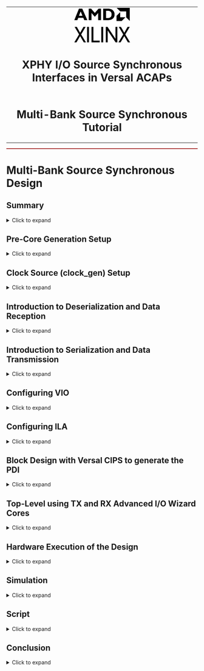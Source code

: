 <table>
 <tr>
   <td align="center"><img src="https://github.com/Xilinx/Image-Collateral/blob/main/xilinx-logo.png?raw=true" width="30%"/><h1>XPHY I/O Source Synchronous Interfaces in Versal ACAPs</h1>
   </td>
 </tr>
 <tr>
 <td align="center"><h1>Multi-Bank Source Synchronous Tutorial</h1>
 </td>
 </tr>
</table>

<hr style="height:2px;border-width:0;background-color:brown">

<h1>Multi-Bank Source Synchronous Design</h1>

<h2>Summary</h2>
<details>
   <summary>Click to expand</summary>

In the multi-bank configuration, a maximum of three banks are supported by the Advanced I/O Wizard (AIOW).
This design uses two banks with three XPHY NIBBLESLICEs from one XPIO bank and two XPHY NIBBLESLICEs from the
other bank that transmit and receive data. The wizard requires the banks to be adjacent to each other.
The transmit clock can be forwarded from the transmit core either via the clock forward pins or the
transmit data pins from the bank. In this tutorial, the transmit clock is forwarded via the
clock forward pins. The design uses the LVDS standard for the I/Os, and consequently, the data,
transmit/capture clock, and PLL input clock use differential I/O pin pairs.

The wizard configures clocking circuitry using the XPLL that is needed to support these
configurations. Refer to the Advanced I/O Wizard LogiCORE IP Product Guide (<a href="https://www.xilinx.com/support/documentation/ip_documentation/advanced_io_wizard/v1_0/pg320-advanced-io-wizard.pdf">PG320</a>) for more
information on the AIOW. Each bank has a transmit clock of its own that the transmitter transmits.
Similarly, the receiver receives a capture clock on each bank.

The VCK190 board provides fixed and variable clock sources for the Versal device
and other function blocks. Refer to the VCK190 Evaluation Board User Guide (<a href="https://www.xilinx.com/support/documentation/boards_and_kits/vck190/ug1366-vck190-eval-bd.pdf">UG1366</a>) to understand the
clock generation and clock sources available on the board. This tutorial design uses the
Programmable LPDDR4 SI570 Clock2 as a clock source to the clocking wizard. The clocking wizard receives the input clock from
the on-board clock generator and provides its output clock from the CLKOUT1 port to the XPLL.CLKIN port of the TX and RX cores.
CLKOUT1 is set to provide a clock of frequency 225 MHz when configuring the clocking wizard core clock_gen.

Clocking in the multi-bank source synchronous reference design is similar to the single-bank
design. Instead of one instantiation of the XPLL as in the single-bank design, this design has two
instantiations of the XPLLs, one for each bank. The TX and RX cores have two separate inputs for the
PLL input clock, which is fed to the bank<0/1>_pll_clkin ports.

![Clocking Setup for Multi Bank Design](./Images/Clock_Connection_for_TX_and_RX_Core.PNG) 
 

The reference design uses the PRBS generator and checker to exercise the I/Os. The design files
for the PRBS generator and checker are provided in the design suite. The generator and checker
are instantiated in the top-level file. The PRBS generator generates the data and feeds
the TX core, which serializes it and transmits it to the RX core via an external loopback cable/card.
This tutorial uses the FMC XM107 loopback card. The RX core feeds the data to the PRBS checker after
deserializing it. The checker flags an error if it detects any mismatch. The block diagram of the
reference design is shown in the following figure. The transmit clock is generated by feeding a
01010101 pattern to the corresponding clock forwarding pins on each bank.

![Multi Bank Design](./Images/Multi_Bank_Design.PNG) 

</details>

<h2>Pre-Core Generation Setup</h2>
<details>
   <summary>Click to expand</summary>

The following steps describe how to configure and set up the project before building the TX and
RX cores using the AIOW.

1. Clone the tutorial to get all the source files.

2. Create a separate directory named Versal_ssync_rxtx_intrfce_mb to build the new project.
3. Launch the Vivado tools 2020.2 or later from the newly created directory.
4. Under Quick Start, select **Create Project**.
5. Click **Next** for the prompt to Create a New Vivado Project and use
Versal_ssync_rxtx_intrfce_mb for the name of the project. Deselect **Create a project
subdirectory**.
6. Click **Next**. For Project Type, select **RTL project**. *Deselect* **Do not specify sources at this time**.
7. Add the source files from the Design folder under the
Multi_bank_source_synchronous_design folder.
8. Add the files toplevel_mb.sv, Prbs_Any.vhd, and Prbs_RxTx.vhd.
Make sure the library is set to xil_defaultlib, and the files are used for synthesis and simulation by setting it under the HDL Source For column.
9. Similarly, add the file toplevel_testbench_mb.sv and toplevel_sim_mb.sv from the Simulation folder under
the Multi_bank_source_synchronous_design folder. Make sure the Library is set to
xil_defaultlib and the file is used only for simulation by setting it under the HDL Sources For column.
10. Select **Scan and add RTL include files into project** and **Copy sources into project**. Set the Target Language to **Verilog** and the Simulator Language to **Mixed**.
11. Click **Next** to proceed to adding the constraint files.
12. Add the file toplevel_mb.xdc from the Constraints folder under the
multi_bank_source_synchronous_design folder. Select **Copy constraints files into project**.
13. Click **Next** to select the part for the project. Select part xcvc1902-vsva2197-2MP-e-S for the reference designs and click **Next**.
14. On the summary page for the project, make sure all the details match the settings and then click **Finish**.
15. The Vivado tools should create a project and display the hierarchy of the files under the Sources folder.

</details>

<h2>Clock Source (clock_gen) Setup</h2>
<details>
   <summary>Click to expand</summary>

The VCK190 board has an I2C programmable SI570 low-jitter 3.3V LVDS differential oscillator (U3) connected to the GC inputs of U1 LPDDR4_2
interface bank 705. The LPDDR4_CLK2_P and LPDDR4_CLK2_N series capacitor coupled clock signals are connected to XCVC1902 ACAP U1 pins AW27 and AY27, respectively. At power-up, this clock defaults to an output frequency of 200.000 MHz. User applications or the System Controller can change the output frequency within the range of 10 MHz to 945 MHz through the I2C bus interface. Power cycling the VCK190 board reverts this user clock to the default frequency of 200.000 MHz. This design uses the onboard oscillator to provide PLL clock inputs to the Clocking Wizard. This core generated using the clocking wizard in turn provides its output clock (set to 225 MHz) on port CLKOUT1 to the Advanced I/O Wizard TX (Bank 706) and Advanced I/O Wizard RX (Bank 707) cores. The bank0_pll_clkin and bank1_pll_clkin ports of these TX and RX cores is driven by this CLKOUT1, which acts as the PLL input clocks to these cores.

Follow the steps below to generate the core that will provide the PLL input clock to the TX and RX cores. See the figures in this section for reference:

1. To start generating this core, open the IP catalog and search for Clocking Wizard. Double-click **Clocking Wizard** from the catalog to open the Customize IP window.

2. For Component Name, enter clock_gen, which is used in the reference design.

  **Note**: The component name should match the module name used in the top-level design.

3. Under the Clocking Features Tab, for the clocking primitive select **MMCM**.

4. On the same tab, set the input clock information as shown in the figure:

   a. Input Clock: Primary

   b. Port Name: clk in1

   c. Input Frequency(MHz): 200

   d. PLL Input Clock Frequency: 200 (This is important because the on-board clock defaults to 200MHz,)

   e. Source: Differential clock capable pin

![Configuring Clocking Wizard](./Images/clock_gen_config_1.PNG) 


5. In the Output Clocks tab, set the following:

   a. Output Clock: clk_out1

   b. Port Name: clk_out1

   c. Output Freq (MHz) Requested: 225

   d. Phase (Degrees) Requested: 0.000

   e. Duty Cycle (%) Requested: 50.000

   f. Drives: BUFG

   g. Clock Grouping: Auto

![Configuring Clocking Wizard](./Images/clock_gen_config_2.PNG) 
    

6. In the MMCM Settings Tab, set the following:

   a. Check the Allow Override Mode box

   b. Bandwidth: Low.

   c. CLKFBOUT_MULT: 18.

   d. CLKFBOUT_PHASE: 0.

   e. COMPENSATION: AUTO

   f. DIVCLK_DIVIDE: 1

   g. CLKOUTFB_PHASE_CTRL: None

   h. In the second table, set Divide: 16

   i. Duty Cycle: 0.500

   j. Phase: 0.000

   Refer to the Versal ACAP Clocking Resources Architectural Manual (<a href="https://www.xilinx.com/support/documentation/architecture-manuals/am003-versal-clocking-resources.pdf">AM003</a>) to understand how Fvco and Fclkout is calculated.
   Also, refer to the Versal AI Core Series Data Sheet (<a href="https://www.xilinx.com/support/documentation/data_sheets/ds957-versal-ai-core.pdf">DS957</a>) to follow the limits for Fvco.

   Fvco = Fclkin × M/D

   Fclkout = Fclkin × M/(D*O)

   Where M is CLKFBOUT_MULT, D is DIVCLK_DIVIDE, and O is Divide from the values set previously. In this tutorial design, Fclkin = 200 MHz.
   Thus, Fvco = 3600 MHz and Fclkout =   225 MHz.

![Configuring Clocking Wizard](./Images/clock_gen_config_3.PNG) 
    

7. The summary tab should look as shown in the following figure.

![Configuring Clocking Wizard](./Images/clock_gen_config_4.PNG) 
    

8. Click **OK** after reviewing the settings. The IP is now customized and the Generate the Output Products prompt appears. Set the
Synthesis Option to **Out of context per IP** and then click **Generate** to launch the design run for the newly generated core.
</details>

<h2>Introduction to Deserialization and Data Reception</h2>
<details>
   <summary>Click to expand</summary>

<h3>Data Reception</h3>

In this source synchronous design, the capture clock is the same as the transmit clock, which is
looped back externally via a loopback card on the board from the TX to the RX core. The transmit
clock is forwarded with the data by the TX core. The clock-to-data relation in this design is edge
aligned and is shown in the following figure. The XPLL in the RX core needs a PLL input clock apart
from the capture clock received with the data. This PLL input clock acts as the input to the XPLL
(CLKIN port of the XPLL). Because this is a multi-bank design (two banks), the wizard instantiates two
instances of the XPLLs, one for each bank. Consequently, the PLL input clock is received on the
bank<0/1>_pll_clkin ports of the RX core instantiated by the wizard. CLKOUT1 of clock_gen is used to
provide this input PLL clock. This clock received on the bank<0/1>_pll_clkin ports is fed to the XPLL
instantiations in the design.

The capture clock should be received on the package pin pair assigned in the constraints file. It should be received on NIBBLESLICE[0] because it is the only NIBBLESLICE that has clock forwarding abilities. Refer to the "Inter-nibble and Inter-byte Clocking
Within an XPIO Bank" figure in the Versal ACAP SelectIO Resources Architecture Manual (<a href="https://www.xilinx.com/support/documentation/architecture-manuals/am010-versal-selectio.pdf">AM010</a>).

The data received at the RX core interface is transmitted to the programmable logic via the PHY and the bank instances, where it gets checked by the PRBS checker.

![Clock Data Relationship](./Images/Edge%20DDR.PNG)  


<h3>Configure and Generate an RX Advanced I/O Wizard Core</h3>
<h4>Generating an RX Core</h4>

After following the previous steps to generate the top-level design and the clock source core,
the next step is to generate TX and RX cores for operation. Follow these steps to generate the
RX core using the AIOW. See the figures in this section for reference.

1. To start generating a core for the RX, open the IP catalog and search for Advanced I/O Wizard.
Double-click **Advanced I/O Wizard** from the catalog to open the Customize IP window.

2. For Component Name, enter Rx_2bank_ssync_intrfce, which is used in the reference design.

  **Note**: The component name should match the module name used in the top-level design.

3. In the Basic Tab, set Application to **SOURCE SYNCHRONOUS** from the drop-down list.
Set Bus Direction to **RX ONLY**.

4. On the same tab, set the following:

    a. Interface Speed: 1800 Mb/s

    b. PLL Clock Source: Fabric(Driven by BUFG)

    c. PLL Input Clock Frequency: 225

    d. Clock Data Relation: Edge DDR

    e. RX Serialization Factor: 8

    f. Select **Include PLL in Core**

    g. The remaining options can be set to the default.

![Generating RX Core](./Images/RX_AIOW_Config_1.PNG)  


5. In the Advanced tab, set the following:

    a. Select **REDUCE CONTROL SIGNALS** and **Enable BLI logic**.
       When BLI logic is enabled, the BLI registers between fabric and XPHY can be used to help with timing closure.

    b. Differential I/O Std: LVDS15.

    c. Number of Banks: 2 (because this is a multi-bank design).

![Generating RX Core](./Images/RX_AIOW_Config_2.PNG)  


6. In the Pin Configuration tab, make two entries in the table. One entry is for the data and strobe for bank0. The other entry is for the data and strobe for bank1.

  * Data and Strobe Setting #1
    - Pin Direction = RX
    - I/O Type = Differential
    - Signal Type = Data
    - Strobe I/O Type = Differential
    - Strobe Name = strobe_b0
    - Signal Name = Rx_data_b0
    - Number of Data Channels = 4

  * Data and Strobe Setting #2
    - Pin Direction = RX    
    - I/O Type = Differential
    - Signal Type = Data
    - Strobe I/O Type = Differential
    - Strobe Name = strobe_b1
    - Signal Name = Rx_data_b1
    - Number of Data Channels = 2

![Generating RX Core](./Images/RX_AIOW_Config_3.PNG)  
   

7. Check the Summary tab. It should show 12 RX pins enabled and 4 strobe
pins enabled.

![Generating RX Core](./Images/RX_AIOW_Config_4.PNG)  
    

8. Click **OK** after reviewing the settings. The IP is now customized, and the Generate the Output Products prompt appears. Set the Synthesis Option to **Out of context per IP** and click **Generate** to launch the design run for the newly generated RX core. The default placement might look different, but this does not matter because the default placement is adjusted later based on the pin locations in the constraints file.

<h3>Receiver Design Considerations</h3>

This RX core is set up to work for a data rate of 1800 Mb/s. Also, the core is configured for LVDS15 in the reference design. This multi-bank design is configured for an edge-aligned DDR system. An XPIO bank has 54 pins. The design uses ten pins for bank 0 instance in the form of eight pins for data and two pins for capture clock (four pairs for data and one pair for capture clock). The other instance of the bank uses six pins in the form of four pins for data and two pins for capture clock (two pairs for data and one pair for capture clock).
The wizard allocates one XPLL per bank. The design constrains the ports for the receive interfaces, and the wizard takes care of the placement.
</details>

<h2>Introduction to Serialization and Data Transmission</h2>
<details>
   <summary>Click to expand</summary>

<h3>Data Transmission</h3>

In the reference design, the TX core sends out the strobe or the transmit clock along with the data. The data in this design is generated using the PRBS generator. The strobe is generated by feeding the pattern 01010101 to the NIBBLESLICEs forwarding the strobe. The data generated by the PRBS generator is fed into the TX core from the programmable logic, which follows the TX datapath through a serializer and output delay. The serializer supports 8:1, 4:1, and 2:1 serialization. This design uses 8:1 serialization. The data is transmitted through the TX data pins of the core. To understand the data flow operation inside the TX core, refer to the Versal ACAP SelectIO Resources Architecture Manual (<a href="https://www.xilinx.com/support/documentation/architecture-manuals/am010-versal-selectio.pdf">AM010</a>).

The TX core needs a PLL input clock that acts as the input to the XPLL (CLKIN port of the XPLL). The PLL input clock from the CLKOUT1 port of the clock_gen core is received on the bank0_pll_clkin and bank1_pll_clkin ports of the TX core, which is passed to the XPLLs instantiated in the core for both the banks. The transmit clock can be forwarded either through the data pins or clock forwarding pins on the TX core. The transmit clock should be transmitted on NIBBLESLICE[0] for it to be forwarded to the RX core. This design uses the clock forwarding pins to forward the transmit clock. A clock pattern of 01010101 is fed to the clock forwarding pins. This results in the same output clock.

<h3>Configure and Generate a TX Advanced I/O Wizard Core</h3>
<h4>Generating a TX Core</h4>

Follow these steps to generate the TX core using the AIOW. See the figures in this section for reference.

1. To start generating a core for the TX, open the IP catalog and search for Advanced I/O Wizard. Double-click **Advanced I/O Wizard** to open the Customize IP window for the wizard.

2. For Component Name, enter Tx_2bank_ssync_intrfce, which is used in the reference design.

  **Note**: The component name should match the module name used in the top-level design.

3. In the Basic Tab, set Application to **SOURCE SYNCHRONOUS** from the drop-down list, and set Bus Direction to **TX ONLY**.

4. On the same tab, set the following:

   a. Interface Speed: 1800 Mb/s.

   b. PLL Clock Source: Fabric (Driven by BUFG).

   c. PLL Input Clock Frequency: 225.

   d. Forwarded Clock Phase to 0.

   e. Clock Data Relation: Edge DDR.

   f. TX Serialization Factor: 8

   g. Select **Include PLL in Core**.

   h. The remaining options can be set to the default.

![Generating TX Core](./Images/TX_AIOW_Config_1.PNG)  


5. In the Advanced tab, set the following:

   a. Select **REDUCE CONTROL SIGNALS** and **Enable BLI logic**.
When BLI logic is enabled, the BLI registers between fabric and XPHY can be used to help with timing closure.

   b. Differential I/O Std: LVDS15

   c. Number of Banks: 2 (because this is a multi-bank design).

![Generating TX Core](./Images/TX_AIOW_Config_2.PNG)  


6. In the Pin Configuration tab, add four entries in the table. There are two entries per bank. The data and the clock forwarding pins are entered separately in the table for each bank. Tx_data_b0 and Clk_fwd_b0
list the pin configuration for the first bank instance, and similarly, Tx_data_b1 and Clk_fwd_b1 list the pin configuration for the second bank instance.

  * Data Setting #1
     - Pin Direction = TX
     - I/O Type = Differential
     - Signal Type = Data
     - Signal Name = Tx_data_b0
     - Number of Data Channels = 4

  * Data Setting #2
     - Pin Direction = TX
     - I/O Type = Differential
     - Signal Type = Clk Fwd
     - Signal Name = Clk_fwd_b0
     - Number of Data Channels = 1

  * Data Setting #3
     - Pin Direction = TX
     - I/O Type = Differential
     - Signal Type = Data
     - Signal Name = Tx_data_b1
     - Number of Data Channels = 2

  * Data Setting #4
     - Pin Direction = TX
     - I/O Type = Differential
     - Signal Type = Clk Fwd
     - Signal Name = Clk_fwd_b1
     - Number of Data Channels = 1

![Generating TX Core](./Images/TX_AIOW_Config_3.PNG)  


7. Check the Summary tab. It should show 16 TX pins enabled: four pairs of data pins with one pair of clock forwarding pins for bank instance 0 and two pairs of data pins with one pair of clock forwarding pins for
bank instance 1.

![Generating TX Core](./Images/TX_AIOW_Config_4.PNG)  
   

8. Click **OK** after reviewing the settings. The IP is now customized and the Generate the Output Products prompt appears. Set the Synthesis Option to **Out of context per IP** and click **Generate** to launch the design run for the newly generated TX core. The default placement might look different, but this does not matter because the default placement is adjusted later based on the pin locations in the constraints file.

<h3>Transmitter Design Considerations</h3>

This TX core is set up for a data rate of 1800 Mb/s. Also, the core is configured and tested for LVDS15 in this reference design. This design uses the clock from the CLKOUT1 port of the clock_gen core to feed the XPLLs of the TX core. This PLL input clock (CLKOUT1 from clock_gen)
is driven through the BUFG and then passed to the XPLLs in the TX core through a bank<0/1>_pll_clkin port within each bank. An XPIO bank has 54 pins, and the design uses 16 pins in the form of six pairs of
data pins and one pair of strobe pins for each of the two bank instances. The design constrains the ports for the transmit interfaces, and the wizard takes care of the placement.
</details>

<h2>Configuring VIO</h2>
<details>
   <summary>Click to expand</summary>

Virtual Input/Output with AXIS Interface (VIO) is a customizable core that can monitor and drive internal FPGA signals in real time. This design uses VIO in order to drive control signals such as resets.
Follow the steps below to add and configure VIO:

1. To start generating a VIO core, open the IP catalog and search for VIO. Double-click on the IP from the catalog to open the Customize IP window.

2. For Component Name, enter vio_0, which is used in the reference design.

  **Note**: The component name should match the module name used in the top-level design.

3. Set Input Probe Count to **15** and Output Probe Count to **12**.

![Configuring VIO](./Images/VIO_Config_1.PNG)  


4. Click **OK** after reviewing the settings. The IP is now customized and the Generate the Output Products prompt appears. Set the Synthesis Option to **Out of context per IP** and click **Generate** to launch the design run for the newly generated VIO core.
</details>

<h2>Configuring ILA</h2>
<details>
   <summary>Click to expand</summary>

Integrated Logic Analyzer with AXIS Interface (ILA) is a customizable logic analyzer core that can be used to monitor the internal signals of a design. This design uses ILA in order to monitor internal signals of the design such as ready, pll_locked, and error signals.
Follow the steps below to add and configure ILA:

1. To start generating an ILA core, open the IP catalog and search for ILA. Double-click on the IP from the catalog to open the Customize IP window.

2. For Component Name, enter ila_0, which is used in the reference design.

  **Note**: The component name should match the module name used in the top-level design.

3. Set Number of Probes to **19**.

![Configuring VIO](./Images/ILA_Config_1.PNG)      


4. Change the width of probe ports probe11 through probe18 to **8**. The rest of the ports should have width **1**.

![Configuring VIO](./Images/ILA_Config_2.PNG)      


![Configuring VIO](./Images/ILA_Config_3.PNG)      


5. Click **OK** after reviewing the settings. The IP is now customized and the Generate the Output Products prompt appears. Set the Synthesis Option to **Out of context per IP** and then click **Generate** to launch the design run for the newly generated ILA core.
</details>

<h2>Block Design with Versal CIPS to generate the PDI</h2>
<details>
   <summary>Click to expand</summary>

In order to generate the PDI for a Versal device, the design needs to be built with the Control, Interfaces, and Processing Systems (CIPS) IP.
The CIPS IP is the software interface around the Versal processing system. The Versal family consists of a system-on-chip (SoC) style integrated processing system (PS) and a programmable logic (PL) unit, NoC, and AI Engine providing an extensible and flexible SoC solution on a single die. In the Versal ACAP SOC architecture, the ILA and VIO IPs  require a debug hub IP in order to function. This debug hub IP must in turn be connected to the CIPS processor. A few additional blocks provide necessary clocking, reset, and NOC connectivity
required for the debug IP to operate correctly.

Follow the steps below to create the Block Design:

1. Under Flow Navigator, click on **Create Block Design**. Name it design_1.

2. Press the '+' button to add IP. Search for CIPS in the search box and press **ENTER**.
Double click the CIPS IP to customize the IP.
* Under Configuration Options, navigate to **PS-PMC > Clock Configuration**. Go to **Output Clocks > PMC Domain Clocks > PL Fabric Clocks** and select **PL0_REF_CLK** as shown in the figure.

![Configuring CIPS](./Images/CIPS_Config_1.PNG)      


  * Under Configuration Options, navigate to **PS-PMC > PL-PS Interfaces**. Set Number of PL Resets to **1** as shown in the figure.

![Configuring CIPS](./Images/CIPS_Config_2.PNG)      


  * Under Configuration Options, navigate to **PS-PMC > NoC**. Under Non Coherent Interfaces, set PMC to **NoC**.

![Configuring CIPS](./Images/CIPS_Config_3.PNG)      


  * Click **OK**.

3. Press the '+' button to add IP. Search for Clocking Wizard in the search box and press ENTER.

4. Press the '+' button to add IP. Search for Processor System Reset in the search box and press ENTER.

5. Press the '+' button to add IP. Search for AXI NoC in the search box and press ENTER. Double click the AXI NoC IP to customize the IP.

  * On the General tab, set Number of AXI Clocks to 2.

![Configuring NoC](./Images/NoC_Config_1.PNG)      


  * Under **Inputs > AXI Inputs**, make the changes as shown in the following figure.

![Configuring NoC](./Images/NoC_Config_2.PNG)      


  * Under **Outputs > AXI Outputs**, make the changes as shown in the following figure.

![Configuring NoC](./Images/NoC_Config_3.PNG)      


  * Click **OK**.

6. Press the '+' button to add IP. Search for AXI4 Debug Hub in the search box and press ENTER.

7. Make the connections manually by connecting the ports as shown in the figure. To connect the
ports drag the pencil marker from the source port to the destination port.

![Configuring Block Design](./Images/BD_Config_1.PNG)      


8. Click on **Validate Design** under the Tools option on the top bar.

9. In the Address Editor tab, right click the object and select **Assign**.

![Configuring Block Design](./Images/BD_Config_2.PNG)      


10. Save the Block Design and close it. Right click the block design "design_1" under Sources and select **Generate Output
Products**. Select **Out of context per Block Design** when prompted to select the Synthesis Option.
</details>

<h2>Top-Level using TX and RX Advanced I/O Wizard Cores</h2>
<details>
   <summary>Click to expand</summary>

The top-level design file (toplevel_mb.sv) includes the toplevel_mb module. This module
helps connect the interfaces such as clocks, debug ports, and I/O ports with the appropriate
sources. The top-level design houses the instantiation of both the RX and the TX cores. To test
the design, the PRBS patterns from the custom PRBS generator provided in the design suite can
be used to generate and check the received data.

The PRBS generator generates the 8-bit data for each pair and feeds it to the TX core, which in
turn transmits it through the TX pins. The PRBS generator also houses an error injecting
mechanism. The data is received on the I/O ports of the RX core through external loopback. The
RX core forwards the deserialized data through the PHY to the programmable logic. This
deserialized data is then fed into the PRBS checker to check for any failures.

The top-level design files include two constraints files. The toplevel_mb.xdc file is used to
create clocks for the design and assign a location to all the I/O ports in the design.
The reference design constrains the design to optimally support high data rates. The toplevel_mb.xdc
file is used to assign locations or pins to all the I/O ports in the design, and set
attributes if needed. The user must constrain the TX and RX ports. The Vivado tools can assign the XPHY
nibbles to the XPHY sites. The Advanced I/O Planner should be used to help with pin assignments (see Advanced
I/O Wizard LogiCORE IP Product Guide (<a href="https://www.xilinx.com/support/documentation/ip_documentation/advanced_io_wizard/v1_0/pg320-advanced-io-wizard.pdf">PG320</a>)) when using the AIOW. This tutorial uses prebuilt hardware in the form of the external loopback card. Thus, the I/O locations are provided in the XDC file.
</details>

<h2>Hardware Execution of the Design</h2>
<details>
   <summary>Click to expand</summary>

This design uses the FMC XM107 Loopback Card. This card provides hard-wired loopback connections.
Thirty-four sets of differential pair nets LA[00:16]_P/N are looped one-to-one to LA[17:33]_P/N.
These loops are direct-connect. Refer to the FMC XM107 Loopback Card User Guide (<a href="https://www.xilinx.com/support/documentation/boards_and_kits/ug539.pdf">UG539</a>). Following is the table from the FMC XM107 Loopback Card User Guide which highlights the loopback connections on the card. The XM107 loopback card goes on connector J51 on the VCK190 platform for this design.

![Loopback connections for XM107](./Images/XM107_Loopback_1.PNG)      


![Loopback connections for XM107](./Images/XM107_Loopback_2.PNG)      


This design has been tested with a xcvc1902-vsva2197-2MP-e-S Versal device. In the reference design, bank 706 and bank 707 are interchangeably used as TX and RX cores to transmit and receive data.
Bank instance 0 for the TX is on bank 706 while bank instance 0 for the RX is on bank 707. Similarly, bank instance 1 for the TX is on bank 707 while bank instance 1 for the RX is on bank 706.
Refer to the VCK190 schematics (<a href="https://www.xilinx.com/member/forms/download/design-license.html?cid=1b472a7f-089f-495e-97cb-68bcb4cceec8&filename=vck190-schematic-xtp610.zip">XTP610</a>). The pin assignments mentioned in the
constraints file (toplevel_mb.xdc) take care of these available loopback connections. The transmit clock for bank instance 0 is sent on BD23 and BD24, which loops back as the capture clock on BB16 and BC16.
The transmit clock for bank instance 1 is sent on BE17 and BD17 which loops back as the capture clock on BC23 and BD22.

At this point all the files are added to the project, and both the RX and TX cores are generated.
The design is ready to be synthesized and implemented. After the design has been implemented without any errors, build the device image to generate a PDI to run on the hardware.

Before programming the PDI, make sure the power rail VADJ_FMC shows a reading of 1.5V. This ensures that the FMC card is operational. DS26 is the status LED on the board for VADJ_FMC.
If VADJ_FMC is not set to the correct value, or the DS26 status LED is not green, follow the workaround below.
Download the VCK190 Software Install and Board Setup Tutorial (<a href="https://www.xilinx.com/products/boards-and-kits/vck190.html#documentation">XTP619</a>) and VCK190 Board Interface Test (BIT) Tutorial (<a href="https://www.xilinx.com/products/boards-and-kits/vck190.html#documentation">XTP613</a>). Install the UART drivers by following the "UART Driver Install" section in the VCK190 Software Install and Board Setup Tutorial (<a href="https://www.xilinx.com/products/boards-and-kits/vck190.html#documentation">XTP619</a>).
Make sure to follow the appropriate steps under "Hardware Setup." The baud rate needs to be set to 115200, otherwise, the COM port displays all garbled characters.
Follow the steps under "Terminal Setup." This tutorial was tested using the USB-C cable (JTAG Boot mode).
Make sure this cable is the only one connected to the desktop being used. After the system controller firmware boots up on the appropriate COM port, use the command:
<b>nohup /usr/bin/boardframework.sh</b>.

![Running boardframework script](./Images/boardframework_script.PNG)      


After the COM port displays DONE, close the COM Port. At this time all the COM Ports should be closed.
Follow the steps under "VCK190 Board Interface Test Setup." Navigate to the directory which has the executable BoardUI.exe.

Launch BoardUI.exe and click **OK**.

![Running BoardUI](./Images/Board_Information.PNG)      


Click on **Layout** and deselect Hide Right Pane, then click on the **System Controller** tab in the bottom section.

![Running BoardUI](./Images/Hide_Right_pane.PNG)      


Click on **FMC** and under Set VADJ and Current, enter **1.5** in the box beside Set VADJ as shown in the following figure. Click on the **Set VADJ** button.

![Running BoardUI](./Images/Set_FMC_Voltage.PNG)      


If there are no errors, click on **Get VADJ**. It should display 1.5V.

![Running BoardUI](./Images/Get_VADJ_FMC_Voltage.PNG)      


These steps should ensure that the VADJ_FMC power rail is set to the correct value. This workaround is needed each time the board is power-cycled. This workaround might not be needed in future versions of the System Controller firmware.

After VADJ_FMC is correctly set, use the Hardware Manager from the Vivado tools to program the PDI and the probes file (.ltx). Upon programming, the VIO window appears, through which you can set the necessary resets to all the cores and the error injections for PRBS Generator and Checker. The ILA window can be used to check the status signals and the data. To reset the board using the VIO output signals, follow the sequence below:

1. Set int_prbs_gen_rst_b0 to 1
2. Set int_prbs_gen_rst_b1 to 1
3. Set int_prbs_chk_rst_b0 to 1
4. Set int_prbs_chk_rst_b1 to 1
5. Set int_rx_rst to 1
6. Set int_pll_rst_pll_rx_b0 to 1
7. Set int_pll_rst_pll_rx_b1 to 1
8. Set int_tx_rst to 1
9. Set int_pll_rst_pll_tx_b0 to 1
10. Set int_pll_rst_pll_tx_b1 to 1

This should clear all the pll_locked, intf_rdy, and PRBS gen/chk signals. To set all the status signals again, release the resets by following the sequence below:

1. Set int_pll_rst_pll_tx_b0 to 0
2. Set int_pll_rst_pll_tx_b1 to 0
3. Set int_tx_rst to 0
4. Set int_pll_rst_pll_rx_b1 to 0
5. Set int_pll_rst_pll_rx_b0 to 0
6. Set int_rx_rst to 0
7. Set int_prbs_chk_rst_b1 to 0
8. Set int_prbs_chk_rst_b0 to 0
9. Set int_prbs_gen_rst_b1 to 0
10. Set int_prbs_gen_rst_b0 to 0

This should release all the resets, and the design is operational. In order to inject the error, set int_inject_err_b0 and int_inject_err_b1 to 1. This should set the error flag, int_prbs_err_all_sync,
int_prbs_err00_b0_sync, and int_prbs_err00_b1_sync.
Alternatively, use the script reset_mb.tcl on the TCL console.
</details>

<h2>Simulation</h2>
<details>
   <summary>Click to expand</summary>

The design uses the toplevel_testbench_mb.sv file to create a simple test bench. This test bench connects the TX core to the RX core via loopback<num>_b<0/1> connections (wires).
The transmit clock is transmitted on loopback9_b0 and loopback10_b0 loopback wires for instance 0, whereas for instance 1, it is transmitted on loopback5_b1 and loopback6_b1. All the other loopback connections are used to transmit and receive the data. The clock-to-data relationship is edge aligned as shown in the following figure captured from the simulation.

![Edge Aligned Clock-Data in Simulation](./Images/Edge_Alignment.png)      
   

The test bench provides the necessary clock and resets to the design, and triggers its operation. The PLL input clock is provided at 4.444 ns (225 MHz) to the RX and TX cores. The transmit/capture clock toggles at 900 Mb/s (1.111 ns period) as shown in the following figure. Because the system is double data rate, the interface operates at 1800 Mb/s.

![1800Mbps Interface Speed](./Images/1800Mbps.png)      
   

<h3>Simulating the Design</h3>

The design is tested with the Vivado Simulator 2020.2. This section describes how to launch the simulation. Assuming the Vivado project is already created for the design, follow these steps to
simulate the design.

1. Under Simulation Sources, right click toplevel_testbench_mb.sv and select **Set as Top**.
Then, under Simulation from the Flow Navigator click **Run Simulation**.

2. From the listed options, select **Run Behavioral Simulation**, which elaborates the design and launches the simulation. Add desired signals such as intf_rdy, pll_locked, and int_prbs_err* to the waveform.
3. The run time for the simulation is 1 ns by default. It takes about 330 μs for the intf_rdy to be asserted for the RX core, which indicates that the Built In Self Calibration process has completed and the interface is ready for operation. Only after its assertion and the next Prbs_Valid should the data be compared. Consequently, launch the simulation for a duration of more than 330 μs using the box highlighted in the following figure. Add any additional signals if need be to the waveform.

![Simulation Waveforms](./Images/Simulation_Time.png)      
   

4. After the behavioral simulation is finished, check for any errors by observing error flags for the PRBS generator and checker. For example, int_prbs_err<num>_b<0/1> reports the errors for each instantiation of the PRBS generator and checker. Int_prbs_err10_b0 denotes the error flag for the PRBS module instantiated for NIBBLE[1], NIBBLESLICE[0] of bank instance 0. Although the ports are named Tx_data_n0_bs2_p_b0, this does not necessarily mean that they would map to NIBBLE[0], NIBBLESLICE[2]. Refer to the schematics to check the exact mapping of any pin in the design. Int_prbs_err_00_b<0/1> denotes the error for any NIBBLESLICEs on NIBBLE[0]. Int_prbs_err_01_b<0/1> denotes the error for any NIBBLESLICEs on NIBBLE[0] and NIBBLE[1]. Int_prbs_err_all denotes an error on any NIBBLESLICE across all the nibbles in any of the bank instances.
</details>

<h2>Script</h2>
<details>
   <summary>Click to expand</summary>

This section describes the script to build the design using Versal_ssync_rxtx_intrfce_mb.tcl. This design was built on a machine with Linux OS. If running on Windows OS, there is a restriction with regard to the longest path. The user must make sure the project directory is located close to the C:/ drive (hierarchically, the project
directory should be under the C:/ drive). Also, change the name of the directory Multi_bank_source_synchronous_design in this tutorial to a shorter name. Change the name of the variable _xil_proj_name_ (variable that sets the name of the project)
in the script to a shorter name. This script builds the design by adding all the source files, and adding and configuring
the IP cores in the design. The script also launches the synthesis and implementation.

In order to run the script, make sure it is placed beside the Design, Constraints, and Simulation directories. Launch the Vivado tools, and in the TCL console, run the command:
<b>source ./Versal_ssync_rxtx_intrfce_mb.tcl</b>.

It takes a few minutes for the script to build and implement the design.
</details>

<h2>Conclusion</h2>
<details>
   <summary>Click to expand</summary>

This tutorial confirms the use of the Advanced I/O Wizard for a source synchronous application for multi-bank RX and TX interfaces.
</details>
